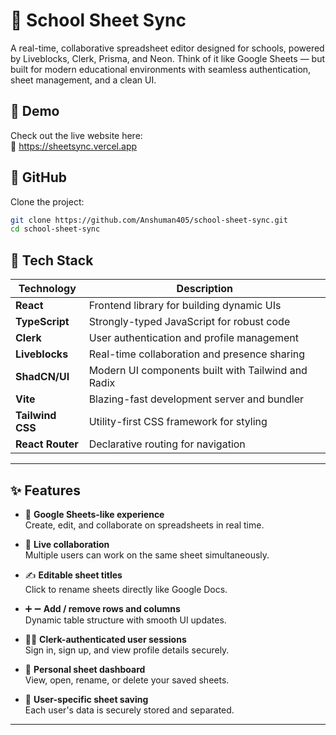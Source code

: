# 🧠 School Sheet Sync

A real-time, collaborative spreadsheet editor designed for schools, powered by Liveblocks, Clerk, Prisma, and Neon. Think of it like Google Sheets — but built for modern educational environments with seamless authentication, sheet management, and a clean UI.

## 🚀 Demo

Check out the live website here:  
🔗 https://sheetsync.vercel.app

## 🔗 GitHub

Clone the project:

```bash
git clone https://github.com/Anshuman405/school-sheet-sync.git
cd school-sheet-sync
```

## 🧰 Tech Stack

| Technology        | Description                                         |
|------------------|-----------------------------------------------------|
| **React**         | Frontend library for building dynamic UIs          |
| **TypeScript**    | Strongly-typed JavaScript for robust code          |
| **Clerk**         | User authentication and profile management         |
| **Liveblocks**    | Real-time collaboration and presence sharing       |
| **ShadCN/UI**     | Modern UI components built with Tailwind and Radix |
| **Vite**          | Blazing-fast development server and bundler        |
| **Tailwind CSS**  | Utility-first CSS framework for styling            |
| **React Router**  | Declarative routing for navigation                 |

---

## ✨ Features

- 📄 **Google Sheets-like experience**  
  Create, edit, and collaborate on spreadsheets in real time.

- 🔄 **Live collaboration**  
  Multiple users can work on the same sheet simultaneously.

- ✍️ **Editable sheet titles**  
  Click to rename sheets directly like Google Docs.

- ➕ ➖ **Add / remove rows and columns**  
  Dynamic table structure with smooth UI updates.

- 🧑‍💻 **Clerk-authenticated user sessions**  
  Sign in, sign up, and view profile details securely.

- 📂 **Personal sheet dashboard**  
  View, open, rename, or delete your saved sheets.

- 🔐 **User-specific sheet saving**  
  Each user's data is securely stored and separated.

---
